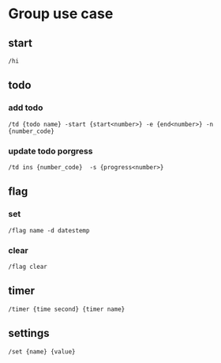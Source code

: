 
# Group use case

## start
`/hi`

## todo

### add todo
`/td {todo name} -start {start<number>} -e {end<number>} -n {number_code}`

### update todo porgress
`/td ins {number_code}  -s {progress<number>}`

## flag

### set
`/flag name -d datestemp`

### clear
`/flag clear`

## timer
`/timer {time second} {timer name}`

## settings
`/set {name} {value}`
